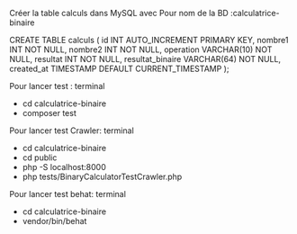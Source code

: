 Créer la table calculs dans MySQL avec Pour nom de la BD :calculatrice-binaire

CREATE TABLE calculs (
    id INT AUTO_INCREMENT PRIMARY KEY,
    nombre1 INT NOT NULL,
    nombre2 INT NOT NULL,
    operation VARCHAR(10) NOT NULL,
    resultat INT NOT NULL,
    resultat_binaire VARCHAR(64) NOT NULL,
    created_at TIMESTAMP DEFAULT CURRENT_TIMESTAMP
);

Pour lancer test : terminal
- cd calculatrice-binaire
- composer test

Pour lancer test Crawler: terminal
- cd calculatrice-binaire
- cd public
-  php -S localhost:8000
- php tests/BinaryCalculatorTestCrawler.php

Pour lancer test behat: terminal
- cd calculatrice-binaire
- vendor/bin/behat